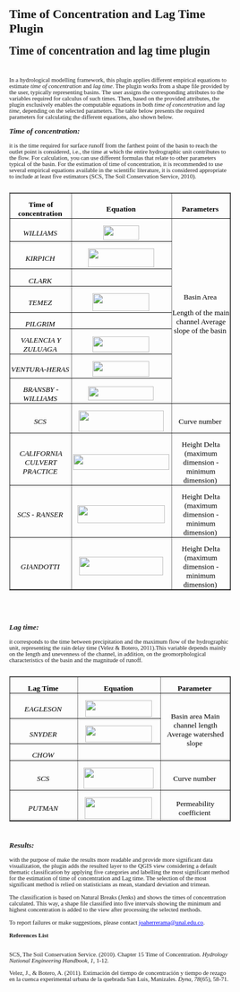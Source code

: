 # Time of Concentration and Lag Time Plugin

<!DOCTYPE HTML PUBLIC "-//W3C//DTD HTML 4.0//EN" "http://www.w3.org/TR/REC-html40/strict.dtd">
<html><head><meta name="qrichtext" content="1" /><style type="text/css">
p, li { white-space: pre-wrap; }
</style></head><body style=" font-family:'MS Shell Dlg 2'; font-size:8.25pt; font-weight:400; font-style:normal;">
<p style=" margin-top:12px; margin-bottom:12px; margin-left:0px; margin-right:0px; -qt-block-indent:0; text-indent:0px;"><span style=" font-size:15pt; font-weight:600;">Time of concentration and lag time plugin</span><span style=" font-size:8pt;"> </span></p>
<p style=" margin-top:12px; margin-bottom:12px; margin-left:0px; margin-right:0px; -qt-block-indent:0; text-indent:0px;"><span style=" font-size:8pt;">  </span></p>
<p style=" margin-top:12px; margin-bottom:12px; margin-left:0px; margin-right:0px; -qt-block-indent:0; text-indent:0px;"><span style=" font-size:8pt;">In a hydrological modelling framework, this plugin applies different empirical equations to estimate </span><span style=" font-size:8pt; font-style:italic;">time of concentration </span><span style=" font-size:8pt;">and </span><span style=" font-size:8pt; font-style:italic;">lag time</span><span style=" font-size:8pt;">. The plugin works from a shape file provided by the user, typically representing basins. The user assigns the corresponding attributes to the variables required for calculus of such times. Then, based on the provided attributes, the plugin exclusively enables the computable equations in both </span><span style=" font-size:8pt; font-style:italic;">time of concentration</span><span style=" font-size:8pt;"> and </span><span style=" font-size:8pt; font-style:italic;">lag time</span><span style=" font-size:8pt;">, depending on the selected parameters. The table below presents the required parameters for calculating the different equations, also shown below. </span></p>
<p style=" margin-top:12px; margin-bottom:12px; margin-left:0px; margin-right:0px; -qt-block-indent:0; text-indent:0px;"><span style=" font-size:10pt; font-weight:600; font-style:italic;">Time of concentration: </span></p>
<p style=" margin-top:12px; margin-bottom:12px; margin-left:0px; margin-right:0px; -qt-block-indent:0; text-indent:0px;"><span style=" font-size:8pt;">it is the time required for surface runoff from the farthest point of the basin to reach the outlet point is considered, i.e., the time at which the entire hydrographic unit contributes to the flow. For calculation, you can use different formulas that relate to other parameters typical of the basin. For the estimation of time of concentration, it is recommended to use several empirical equations available in the scientific literature, it is considered appropriate to include at least five estimators (SCS, The Soil Conservation Service, 2010). </span></p>
<p align="center" style="-qt-paragraph-type:empty; margin-top:0px; margin-bottom:0px; margin-left:0px; margin-right:0px; -qt-block-indent:0; text-indent:0px; font-size:8pt;"><br /></p>
<table border="1" style=" margin-top:0px; margin-bottom:0px; margin-left:0px; margin-right:0px;" align="center" width="512" cellspacing="0" cellpadding="0">
<tr>
<td width="160" style=" padding-left:0; padding-right:0; padding-top:0; padding-bottom:0;">
<p align="center" style=" margin-top:12px; margin-bottom:0px; margin-left:0px; margin-right:0px; -qt-block-indent:0; text-indent:0px;"><span style=" font-family:'Times New Roman,serif'; font-size:10pt; font-weight:600; color:#000000;">Time of concentration</span><span style=" font-size:8pt;"> </span></p></td>
<td width="187" style=" padding-left:0; padding-right:0; padding-top:0; padding-bottom:0;">
<p align="center" style=" margin-top:12px; margin-bottom:0px; margin-left:0px; margin-right:0px; -qt-block-indent:0; text-indent:0px;"><span style=" font-family:'Times New Roman,serif'; font-size:10pt; font-weight:600; color:#000000;">Equation</span><span style=" font-size:8pt;"> </span></p></td>
<td width="164" style=" padding-left:0; padding-right:0; padding-top:0; padding-bottom:0;">
<p align="center" style=" margin-top:12px; margin-bottom:0px; margin-left:0px; margin-right:0px; -qt-block-indent:0; text-indent:0px;"><span style=" font-family:'Times New Roman,serif'; font-size:10pt; font-weight:600; color:#000000;">Parameters</span><span style=" font-size:8pt;"> </span></p></td></tr>
<tr>
<td style=" padding-left:0; padding-right:0; padding-top:0; padding-bottom:0;">
<p align="center" style=" margin-top:12px; margin-bottom:0px; margin-left:0px; margin-right:0px; -qt-block-indent:0; text-indent:0px;"><span style=" font-family:'Times New Roman,serif'; font-size:10pt; font-style:italic; color:#000000;">WILLIAMS</span><span style=" font-size:8pt;"> </span></p></td>
<td style=" padding-left:0; padding-right:0; padding-top:0; padding-bottom:0;">
<p align="center" style=" margin-top:12px; margin-bottom:0px; margin-left:0px; margin-right:0px; -qt-block-indent:0; text-indent:0px;"><img src="Time%20of%20concentration%20and%20lag%20time%20plugin%20HELP_archivos/image001.png" width="64" height="26" /><span style=" font-size:8pt;"> </span></p></td>
<td rowspan="8" style=" padding-left:0; padding-right:0; padding-top:0; padding-bottom:0;">
<p align="center" style=" margin-top:12px; margin-bottom:0px; margin-left:0px; margin-right:0px; -qt-block-indent:0; text-indent:0px;"><span style=" font-family:'Times New Roman,serif'; font-size:10pt; color:#000000;">Basin Area</span><span style=" font-size:8pt;"> </span></p>
<p align="center" style=" margin-top:12px; margin-bottom:0px; margin-left:0px; margin-right:0px; -qt-block-indent:0; text-indent:0px;"><span style=" font-family:'Times New Roman,serif'; font-size:10pt; color:#000000;">Length of the main channel Average slope of the basin</span><span style=" font-size:8pt;"> </span></p></td></tr>
<tr>
<td style=" padding-left:0; padding-right:0; padding-top:0; padding-bottom:0;">
<p align="center" style=" margin-top:12px; margin-bottom:0px; margin-left:0px; margin-right:0px; -qt-block-indent:0; text-indent:0px;"><span style=" font-family:'Times New Roman,serif'; font-size:10pt; font-style:italic; color:#000000;">KIRPICH</span><span style=" font-size:8pt;"> </span></p></td>
<td style=" padding-left:0; padding-right:0; padding-top:0; padding-bottom:0;">
<p align="center" style=" margin-top:12px; margin-bottom:0px; margin-left:0px; margin-right:0px; -qt-block-indent:0; text-indent:0px;"><img src="Time%20of%20concentration%20and%20lag%20time%20plugin%20HELP_archivos/image002.png" width="118" height="34" /><span style=" font-size:8pt;"> </span></p></td></tr>
<tr>
<td style=" padding-left:0; padding-right:0; padding-top:0; padding-bottom:0;">
<p align="center" style=" margin-top:12px; margin-bottom:0px; margin-left:0px; margin-right:0px; -qt-block-indent:0; text-indent:0px;"><span style=" font-family:'Times New Roman,serif'; font-size:10pt; font-style:italic; color:#000000;">CLARK</span><span style=" font-size:8pt;"> </span></p></td>
<td style=" padding-left:0; padding-right:0; padding-top:0; padding-bottom:0;">
<p align="center" style=" margin-top:12px; margin-bottom:0px; margin-left:0px; margin-right:0px; -qt-block-indent:0; text-indent:0px;"><img src="Time%20of%20concentration%20and%20lag%20time%20plugin%20HELP_archivos/image003.png" width="128" height="16" /><span style=" font-size:8pt;"> </span></p></td></tr>
<tr>
<td style=" padding-left:0; padding-right:0; padding-top:0; padding-bottom:0;">
<p align="center" style=" margin-top:12px; margin-bottom:0px; margin-left:0px; margin-right:0px; -qt-block-indent:0; text-indent:0px;"><span style=" font-family:'Times New Roman,serif'; font-size:10pt; font-style:italic; color:#000000;">TEMEZ</span><span style=" font-size:8pt;"> </span></p></td>
<td style=" padding-left:0; padding-right:0; padding-top:0; padding-bottom:0;">
<p align="center" style=" margin-top:12px; margin-bottom:0px; margin-left:0px; margin-right:0px; -qt-block-indent:0; text-indent:0px;"><img src="Time%20of%20concentration%20and%20lag%20time%20plugin%20HELP_archivos/image004.png" width="101" height="32" /><span style=" font-size:8pt;"> </span></p></td></tr>
<tr>
<td style=" padding-left:0; padding-right:0; padding-top:0; padding-bottom:0;">
<p align="center" style=" margin-top:12px; margin-bottom:0px; margin-left:0px; margin-right:0px; -qt-block-indent:0; text-indent:0px;"><span style=" font-family:'Times New Roman,serif'; font-size:10pt; font-style:italic; color:#000000;">PILGRIM</span><span style=" font-size:8pt;"> </span></p></td>
<td style=" padding-left:0; padding-right:0; padding-top:0; padding-bottom:0;">
<p align="center" style=" margin-top:12px; margin-bottom:0px; margin-left:0px; margin-right:0px; -qt-block-indent:0; text-indent:0px;"><img src="Time%20of%20concentration%20and%20lag%20time%20plugin%20HELP_archivos/image005.png" width="77" height="13" /><span style=" font-size:8pt;"> </span></p></td></tr>
<tr>
<td style=" padding-left:0; padding-right:0; padding-top:0; padding-bottom:0;">
<p align="center" style=" margin-top:12px; margin-bottom:0px; margin-left:0px; margin-right:0px; -qt-block-indent:0; text-indent:0px;"><span style=" font-family:'Times New Roman,serif'; font-size:10pt; font-style:italic; color:#000000;">VALENCIA Y ZULUAGA</span><span style=" font-size:8pt;"> </span></p></td>
<td style=" padding-left:0; padding-right:0; padding-top:0; padding-bottom:0;">
<p align="center" style=" margin-top:12px; margin-bottom:0px; margin-left:0px; margin-right:0px; -qt-block-indent:0; text-indent:0px;"><img src="Time%20of%20concentration%20and%20lag%20time%20plugin%20HELP_archivos/image006.png" width="101" height="28" /><span style=" font-size:8pt;"> </span></p></td></tr>
<tr>
<td style=" padding-left:0; padding-right:0; padding-top:0; padding-bottom:0;">
<p align="center" style=" margin-top:12px; margin-bottom:0px; margin-left:0px; margin-right:0px; -qt-block-indent:0; text-indent:0px;"><span style=" font-family:'Times New Roman,serif'; font-size:10pt; font-style:italic; color:#000000;">VENTURA-HERAS</span><span style=" font-size:8pt;"> </span></p></td>
<td style=" padding-left:0; padding-right:0; padding-top:0; padding-bottom:0;">
<p align="center" style=" margin-top:12px; margin-bottom:0px; margin-left:0px; margin-right:0px; -qt-block-indent:0; text-indent:0px;"><img src="Time%20of%20concentration%20and%20lag%20time%20plugin%20HELP_archivos/image006.png" width="101" height="28" /><span style=" font-size:8pt;"> </span></p></td></tr>
<tr>
<td style=" padding-left:0; padding-right:0; padding-top:0; padding-bottom:0;">
<p align="center" style=" margin-top:12px; margin-bottom:0px; margin-left:0px; margin-right:0px; -qt-block-indent:0; text-indent:0px;"><span style=" font-family:'Times New Roman,serif'; font-size:10pt; font-style:italic; color:#000000;">BRANSBY - WILLIAMS</span><span style=" font-size:8pt;"> </span></p></td>
<td style=" padding-left:0; padding-right:0; padding-top:0; padding-bottom:0;">
<p align="center" style=" margin-top:12px; margin-bottom:0px; margin-left:0px; margin-right:0px; -qt-block-indent:0; text-indent:0px;"><img src="Time%20of%20concentration%20and%20lag%20time%20plugin%20HELP_archivos/image007.png" width="117" height="25" /><span style=" font-size:8pt;"> </span></p></td></tr>
<tr>
<td style=" padding-left:0; padding-right:0; padding-top:0; padding-bottom:0;">
<p align="center" style=" margin-top:12px; margin-bottom:0px; margin-left:0px; margin-right:0px; -qt-block-indent:0; text-indent:0px;"><span style=" font-family:'Times New Roman,serif'; font-size:10pt; font-style:italic; color:#000000;">SCS</span><span style=" font-size:8pt;"> </span></p></td>
<td style=" padding-left:0; padding-right:0; padding-top:0; padding-bottom:0;">
<p align="center" style=" margin-top:12px; margin-bottom:0px; margin-left:0px; margin-right:0px; -qt-block-indent:0; text-indent:0px;"><img src="Time%20of%20concentration%20and%20lag%20time%20plugin%20HELP_archivos/image008.png" width="152" height="38" /><span style=" font-size:8pt;"> </span></p></td>
<td style=" padding-left:0; padding-right:0; padding-top:0; padding-bottom:0;">
<p align="center" style=" margin-top:12px; margin-bottom:0px; margin-left:0px; margin-right:0px; -qt-block-indent:0; text-indent:0px;"><span style=" font-family:'Times New Roman,serif'; font-size:10pt; color:#000000;">Curve number</span><span style=" font-size:8pt;"> </span></p></td></tr>
<tr>
<td style=" padding-left:0; padding-right:0; padding-top:0; padding-bottom:0;">
<p align="center" style=" margin-top:12px; margin-bottom:0px; margin-left:0px; margin-right:0px; -qt-block-indent:0; text-indent:0px;"><span style=" font-family:'Times New Roman,serif'; font-size:10pt; font-style:italic; color:#000000;">CALIFORNIA CULVERT PRACTICE</span><span style=" font-size:8pt;"> </span></p></td>
<td style=" padding-left:0; padding-right:0; padding-top:0; padding-bottom:0;">
<p align="center" style=" margin-top:12px; margin-bottom:0px; margin-left:0px; margin-right:0px; -qt-block-indent:0; text-indent:0px;"><img src="Time%20of%20concentration%20and%20lag%20time%20plugin%20HELP_archivos/image009.png" width="172" height="28" /><span style=" font-size:8pt;"> </span></p></td>
<td style=" padding-left:0; padding-right:0; padding-top:0; padding-bottom:0;">
<p align="center" style=" margin-top:12px; margin-bottom:0px; margin-left:0px; margin-right:0px; -qt-block-indent:0; text-indent:0px;"><span style=" font-family:'Times New Roman,serif'; font-size:10pt; color:#000000;">Height Delta (maximum dimension - minimum dimension)</span><span style=" font-size:8pt;"> </span></p></td></tr>
<tr>
<td style=" padding-left:0; padding-right:0; padding-top:0; padding-bottom:0;">
<p align="center" style=" margin-top:12px; margin-bottom:0px; margin-left:0px; margin-right:0px; -qt-block-indent:0; text-indent:0px;"><span style=" font-family:'Times New Roman,serif'; font-size:10pt; font-style:italic; color:#000000;">SCS - RANSER</span><span style=" font-size:8pt;"> </span></p></td>
<td style=" padding-left:0; padding-right:0; padding-top:0; padding-bottom:0;">
<p align="center" style=" margin-top:12px; margin-bottom:0px; margin-left:0px; margin-right:0px; -qt-block-indent:0; text-indent:0px;"><img src="Time%20of%20concentration%20and%20lag%20time%20plugin%20HELP_archivos/image010.png" width="156" height="32" /><span style=" font-size:8pt;"> </span></p></td>
<td style=" padding-left:0; padding-right:0; padding-top:0; padding-bottom:0;">
<p align="center" style=" margin-top:12px; margin-bottom:0px; margin-left:0px; margin-right:0px; -qt-block-indent:0; text-indent:0px;"><span style=" font-family:'Times New Roman,serif'; font-size:10pt; color:#000000;">Height Delta (maximum dimension - minimum dimension)</span><span style=" font-size:8pt;"> </span></p></td></tr>
<tr>
<td style=" padding-left:0; padding-right:0; padding-top:0; padding-bottom:0;">
<p align="center" style=" margin-top:12px; margin-bottom:0px; margin-left:0px; margin-right:0px; -qt-block-indent:0; text-indent:0px;"><span style=" font-family:'Times New Roman,serif'; font-size:10pt; font-style:italic; color:#000000;">GIANDOTTI</span><span style=" font-size:8pt;"> </span></p></td>
<td style=" padding-left:0; padding-right:0; padding-top:0; padding-bottom:0;">
<p align="center" style=" margin-top:12px; margin-bottom:0px; margin-left:0px; margin-right:0px; -qt-block-indent:0; text-indent:0px;"><img src="Time%20of%20concentration%20and%20lag%20time%20plugin%20HELP_archivos/image011.png" width="150" height="33" /><span style=" font-size:8pt;"> </span></p></td>
<td style=" padding-left:0; padding-right:0; padding-top:0; padding-bottom:0;">
<p align="center" style=" margin-top:12px; margin-bottom:0px; margin-left:0px; margin-right:0px; -qt-block-indent:0; text-indent:0px;"><span style=" font-family:'Times New Roman,serif'; font-size:10pt; color:#000000;">Height Delta (maximum dimension - minimum dimension)</span><span style=" font-size:8pt;"> </span></p></td></tr></table>
<p style=" margin-top:12px; margin-bottom:12px; margin-left:0px; margin-right:0px; -qt-block-indent:0; text-indent:0px;"><span style=" font-size:8pt;">  </span></p>
<p style=" margin-top:12px; margin-bottom:12px; margin-left:0px; margin-right:0px; -qt-block-indent:0; text-indent:0px;"><span style=" font-size:8pt;">  </span></p>
<p style=" margin-top:12px; margin-bottom:12px; margin-left:0px; margin-right:0px; -qt-block-indent:0; text-indent:0px;"><span style=" font-size:10pt; font-weight:600; font-style:italic;">Lag time: </span></p>
<p style=" margin-top:12px; margin-bottom:12px; margin-left:0px; margin-right:0px; -qt-block-indent:0; text-indent:0px;"><span style=" font-size:8pt;">it corresponds to the time between precipitation and the maximum flow of the hydrographic unit, representing the rain delay time (Velez &amp; Botero, 2011).This variable depends mainly on the length and unevenness of the channel, in addition, on the geomorphological characteristics of the basin and the magnitude of runoff. </span></p>
<p align="center" style="-qt-paragraph-type:empty; margin-top:0px; margin-bottom:0px; margin-left:0px; margin-right:0px; -qt-block-indent:0; text-indent:0px; font-size:8pt;"><br /></p>
<table border="1" style=" margin-top:0px; margin-bottom:0px; margin-left:0px; margin-right:0px;" align="center" width="489" cellspacing="0" cellpadding="0">
<tr>
<td width="160" style=" padding-left:0; padding-right:0; padding-top:0; padding-bottom:0;">
<p align="center" style=" margin-top:12px; margin-bottom:0px; margin-left:0px; margin-right:0px; -qt-block-indent:0; text-indent:0px;"><span style=" font-family:'Times New Roman,serif'; font-size:10pt; font-weight:600; color:#000000;">Lag Time</span><span style=" font-size:8pt;"> </span></p></td>
<td width="164" style=" padding-left:0; padding-right:0; padding-top:0; padding-bottom:0;">
<p align="center" style=" margin-top:12px; margin-bottom:0px; margin-left:0px; margin-right:0px; -qt-block-indent:0; text-indent:0px;"><span style=" font-family:'Times New Roman,serif'; font-size:10pt; font-weight:600; color:#000000;">Equation</span><span style=" font-size:8pt;"> </span></p></td>
<td width="164" style=" padding-left:0; padding-right:0; padding-top:0; padding-bottom:0;">
<p align="center" style=" margin-top:12px; margin-bottom:0px; margin-left:0px; margin-right:0px; -qt-block-indent:0; text-indent:0px;"><span style=" font-family:'Times New Roman,serif'; font-size:10pt; font-weight:600; color:#000000;">Parameter</span><span style=" font-size:8pt;"> </span></p></td></tr>
<tr>
<td style=" padding-left:0; padding-right:0; padding-top:0; padding-bottom:0;">
<p align="center" style=" margin-top:12px; margin-bottom:0px; margin-left:0px; margin-right:0px; -qt-block-indent:0; text-indent:0px;"><span style=" font-family:'Times New Roman,serif'; font-size:10pt; font-style:italic; color:#000000;">EAGLESON</span><span style=" font-size:8pt;"> </span></p></td>
<td style=" padding-left:0; padding-right:0; padding-top:0; padding-bottom:0;">
<p align="center" style=" margin-top:12px; margin-bottom:0px; margin-left:0px; margin-right:0px; -qt-block-indent:0; text-indent:0px;"><img src="Time%20of%20concentration%20and%20lag%20time%20plugin%20HELP_archivos/image012.png" width="119" height="30" /><span style=" font-size:8pt;"> </span></p></td>
<td rowspan="3" style=" padding-left:0; padding-right:0; padding-top:0; padding-bottom:0;">
<p align="center" style=" margin-top:12px; margin-bottom:0px; margin-left:0px; margin-right:0px; -qt-block-indent:0; text-indent:0px;"><span style=" font-family:'Times New Roman,serif'; font-size:10pt; color:#000000;">Basin area Main channel length Average watershed slope</span><span style=" font-size:8pt;"> </span></p></td></tr>
<tr>
<td style=" padding-left:0; padding-right:0; padding-top:0; padding-bottom:0;">
<p align="center" style=" margin-top:12px; margin-bottom:0px; margin-left:0px; margin-right:0px; -qt-block-indent:0; text-indent:0px;"><span style=" font-family:'Times New Roman,serif'; font-size:10pt; font-style:italic; color:#000000;">SNYDER</span><span style=" font-size:8pt;"> </span></p></td>
<td style=" padding-left:0; padding-right:0; padding-top:0; padding-bottom:0;">
<p align="center" style=" margin-top:12px; margin-bottom:0px; margin-left:0px; margin-right:0px; -qt-block-indent:0; text-indent:0px;"><img src="Time%20of%20concentration%20and%20lag%20time%20plugin%20HELP_archivos/image013.png" width="119" height="30" /><span style=" font-size:8pt;"> </span></p></td></tr>
<tr>
<td style=" padding-left:0; padding-right:0; padding-top:0; padding-bottom:0;">
<p align="center" style=" margin-top:12px; margin-bottom:0px; margin-left:0px; margin-right:0px; -qt-block-indent:0; text-indent:0px;"><span style=" font-family:'Times New Roman,serif'; font-size:10pt; font-style:italic; color:#000000;">CHOW</span><span style=" font-size:8pt;"> </span></p></td>
<td style=" padding-left:0; padding-right:0; padding-top:0; padding-bottom:0;">
<p align="center" style=" margin-top:12px; margin-bottom:0px; margin-left:0px; margin-right:0px; -qt-block-indent:0; text-indent:0px;"><img src="Time%20of%20concentration%20and%20lag%20time%20plugin%20HELP_archivos/image014.png" width="67" height="15" /><span style=" font-size:8pt;"> </span></p></td></tr>
<tr>
<td style=" padding-left:0; padding-right:0; padding-top:0; padding-bottom:0;">
<p align="center" style=" margin-top:12px; margin-bottom:0px; margin-left:0px; margin-right:0px; -qt-block-indent:0; text-indent:0px;"><span style=" font-family:'Times New Roman,serif'; font-size:10pt; font-style:italic; color:#000000;">SCS</span><span style=" font-size:8pt;"> </span></p></td>
<td style=" padding-left:0; padding-right:0; padding-top:0; padding-bottom:0;">
<p align="center" style=" margin-top:12px; margin-bottom:0px; margin-left:0px; margin-right:0px; -qt-block-indent:0; text-indent:0px;"><img src="Time%20of%20concentration%20and%20lag%20time%20plugin%20HELP_archivos/image015.png" width="125" height="38" /><span style=" font-size:8pt;"> </span></p></td>
<td style=" padding-left:0; padding-right:0; padding-top:0; padding-bottom:0;">
<p align="center" style=" margin-top:12px; margin-bottom:0px; margin-left:0px; margin-right:0px; -qt-block-indent:0; text-indent:0px;"><span style=" font-family:'Times New Roman,serif'; font-size:10pt; color:#000000;">Curve number</span><span style=" font-size:8pt;"> </span></p></td></tr>
<tr>
<td style=" padding-left:0; padding-right:0; padding-top:0; padding-bottom:0;">
<p align="center" style=" margin-top:12px; margin-bottom:0px; margin-left:0px; margin-right:0px; -qt-block-indent:0; text-indent:0px;"><span style=" font-family:'Times New Roman,serif'; font-size:10pt; font-style:italic; color:#000000;">PUTMAN</span><span style=" font-size:8pt;"> </span></p></td>
<td style=" padding-left:0; padding-right:0; padding-top:0; padding-bottom:0;">
<p align="center" style=" margin-top:12px; margin-bottom:0px; margin-left:0px; margin-right:0px; -qt-block-indent:0; text-indent:0px;"><img src="Time%20of%20concentration%20and%20lag%20time%20plugin%20HELP_archivos/image016.png" width="120" height="39" /><span style=" font-size:8pt;"> </span></p></td>
<td style=" padding-left:0; padding-right:0; padding-top:0; padding-bottom:0;">
<p align="center" style=" margin-top:12px; margin-bottom:0px; margin-left:0px; margin-right:0px; -qt-block-indent:0; text-indent:0px;"><span style=" font-family:'Times New Roman,serif'; font-size:10pt; color:#000000;">Permeability coefficient</span><span style=" font-size:8pt;"> </span></p></td></tr></table>
<p style=" margin-top:12px; margin-bottom:12px; margin-left:0px; margin-right:0px; -qt-block-indent:0; text-indent:0px;"><span style=" font-size:8pt;">  </span></p>
<p style=" margin-top:12px; margin-bottom:12px; margin-left:0px; margin-right:0px; -qt-block-indent:0; text-indent:0px;"><span style=" font-size:10pt; font-weight:600; font-style:italic;">Results:</span><span style=" font-size:8pt;"> </span></p>
<p style=" margin-top:12px; margin-bottom:12px; margin-left:0px; margin-right:0px; -qt-block-indent:0; text-indent:0px;"><span style=" font-size:8pt;">with the purpose of make the results more readable and provide more significant data visualization, the plugin adds the resulted layer to the QGIS view considering a default thematic classification by applying five categories and labelling the most significant method for the estimation of time of concentration and Lag time. The selection of the most significant method is relied on statisticians as mean, standard deviation and trimean. </span></p>
<p style=" margin-top:12px; margin-bottom:12px; margin-left:0px; margin-right:0px; -qt-block-indent:0; text-indent:0px;"><span style=" font-size:8pt;">The classification is based on Natural Breaks (Jenks) and shows the times of concentration calculated. This way, a shape file classified into five intervals showing the minimum and highest concentration is added to the view after processing the selected methods. </span><a name="Imagen 1"></a><span style=" font-size:8pt;"> </span></p>
<p style=" margin-top:12px; margin-bottom:12px; margin-left:0px; margin-right:0px; -qt-block-indent:0; text-indent:0px;"><span style=" font-family:'Calibri,sans-serif'; font-size:8pt;">To report failures or make suggestions, please contact </span><a href="mailto:joaherrerama@unal.edu.co"><span style=" font-size:8pt; text-decoration: underline; color:#0000ff;">joaherrerama@unal.edu.co</span></a><span style=" font-family:'Calibri,sans-serif'; font-size:8pt;">.</span><span style=" font-size:8pt;"> </span></p>
<p style=" margin-top:12px; margin-bottom:0px; margin-left:0px; margin-right:0px; -qt-block-indent:0; text-indent:0px;"><span style=" font-size:8pt; font-weight:600;">References List</span><span style=" font-size:8pt;"> </span></p>
<p style=" margin-top:12px; margin-bottom:0px; margin-left:0px; margin-right:0px; -qt-block-indent:0; text-indent:0px;"><span style=" font-size:8pt;">  </span></p>
<p style=" margin-top:0px; margin-bottom:0px; margin-left:0px; margin-right:0px; -qt-block-indent:0; text-indent:0px;"><span style=" font-size:8pt;">SCS, The Soil Conservation Service. (2010). Chapter 15 Time of Concentration. </span><span style=" font-size:8pt; font-style:italic;">Hydrology National Engineering Handbook</span><span style=" font-size:8pt;">, </span><span style=" font-size:8pt; font-style:italic;">1</span><span style=" font-size:8pt;">, 1-12. </span></p>
<p style="-qt-paragraph-type:empty; margin-top:0px; margin-bottom:0px; margin-left:0px; margin-right:0px; -qt-block-indent:0; text-indent:0px; font-size:8pt;"><br /></p>
<p style=" margin-top:0px; margin-bottom:0px; margin-left:0px; margin-right:0px; -qt-block-indent:0; text-indent:0px;"><span style=" font-size:8pt;">Velez, J., &amp; Botero, A. (2011). Estimación del tiempo de concentración y tiempo de rezago en la cuenca experimental urbana de la quebrada San Luis, Manizales. </span><span style=" font-size:8pt; font-style:italic;">Dyna</span><span style=" font-size:8pt;">, </span><span style=" font-size:8pt; font-style:italic;">78</span><span style=" font-size:8pt;">(65), 58-71. </span></p></body></html>
